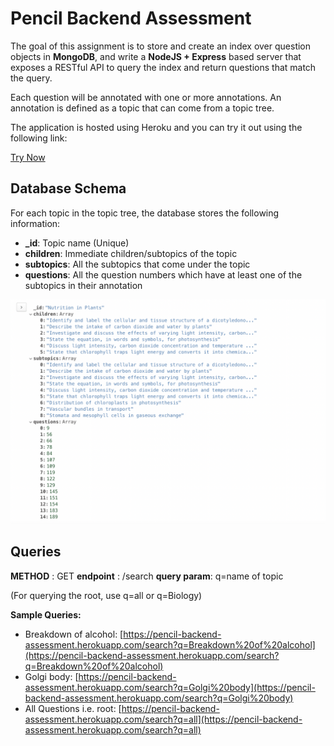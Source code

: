 # Pencil Backend Assessment

The goal of this assignment is to store and create an index over question objects in **MongoDB**, and write a **NodeJS + Express** based server that exposes a RESTful API to query the index and return questions that match the query.
 
Each question will be annotated with one or more annotations. An annotation is defined as a topic that can come from a topic tree.

The application is hosted using Heroku and you can try it out using the following link:

[Try Now](https://pencil-backend-assessment.herokuapp.com/)

## Database Schema

For each topic in the topic tree, the database stores the following information:

 - **_id**: Topic name (Unique)
 - **children**: Immediate children/subtopics of the topic
 - **subtopics**: All the subtopics that come under the topic
 - **questions**: All the question numbers which have at least one of the subtopics in their annotation

![MongoDB Schema](https://github.com/parthmodi152/Pencil-Backend-Assessment/blob/master/PencilBackendMongoDB-Schema.png?raw=true)

## Queries
**METHOD** : GET
**endpoint** : /search
**query param**: q=name of topic

(For querying the root, use q=all or q=Biology)

**Sample Queries:**

 - Breakdown of alcohol: [https://pencil-backend-assessment.herokuapp.com/search?q=Breakdown%20of%20alcohol](https://pencil-backend-assessment.herokuapp.com/search?q=Breakdown%20of%20alcohol)
 - Golgi body: [https://pencil-backend-assessment.herokuapp.com/search?q=Golgi%20body](https://pencil-backend-assessment.herokuapp.com/search?q=Golgi%20body)
 - All Questions i.e. root: [https://pencil-backend-assessment.herokuapp.com/search?q=all](https://pencil-backend-assessment.herokuapp.com/search?q=all)
